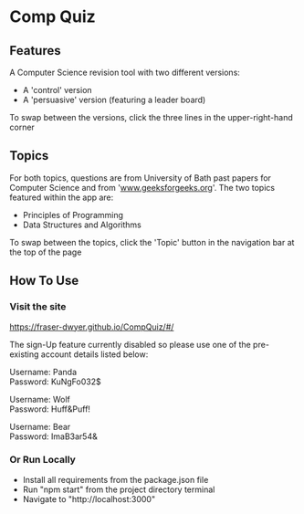 # Comp Quiz

## Features
A Computer Science revision tool with two different versions:

- A 'control' version
- A 'persuasive' version (featuring a leader board)

To swap between the versions, click the three lines in the upper-right-hand corner

## Topics
For both topics, questions are from University of Bath past papers for Computer Science and from 'www.geeksforgeeks.org'. 
The two topics featured within the app are:

- Principles of Programming
- Data Structures and Algorithms

To swap between the topics, click the 'Topic' button in the navigation bar at the top of the page


## How To Use
### Visit the site
https://fraser-dwyer.github.io/CompQuiz/#/

The sign-Up feature currently disabled so please use one of the pre-existing account details listed below:   
     
Username: Panda   
Password: KuNgFo032$   
   
Username: Wolf   
Password: Huff&Puff!   
   
Username: Bear   
Password: ImaB3ar54&   
   
### Or Run Locally
- Install all requirements from the package.json file
- Run "npm start" from the project directory terminal
- Navigate to "http://localhost:3000"
